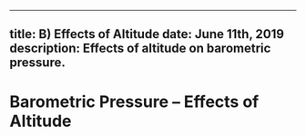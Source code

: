 -----
title: B) Effects of Altitude
date:  June 11th, 2019
description: Effects of altitude on barometric pressure.
-----

# Barometric Pressure – Effects of Altitude
